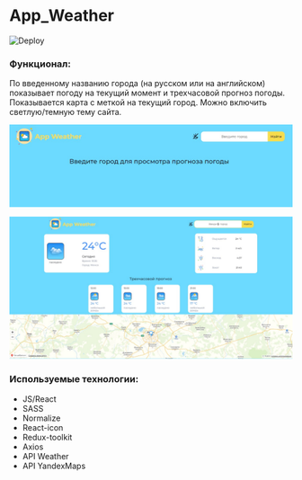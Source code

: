 # App_Weather

![Deploy](https://0-app-weather-0.netlify.app/)

### Функционал:

По введенному названию города (на русском или на английском) показывает погоду на текущий момент и трехчасовой прогноз погоды. Показывается карта с меткой на текущий город. Можно включить светлую/темную тему сайта.

![Start](src/assets/screenshots/AppWeatherStart.jpg)

![Finish](src/assets/screenshots/AppWeather2Finish.jpg)

### Используемые технологии:

- JS/React
- SASS
- Normalize
- React-icon
- Redux-toolkit
- Axios
- API Weather
- API YandexMaps
